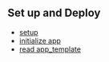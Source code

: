 ## Set up and Deploy

- [setup](./0-setup.md)
- [initialize app](./1-init-app.md)
- [read app_template](./2-read-default.md)